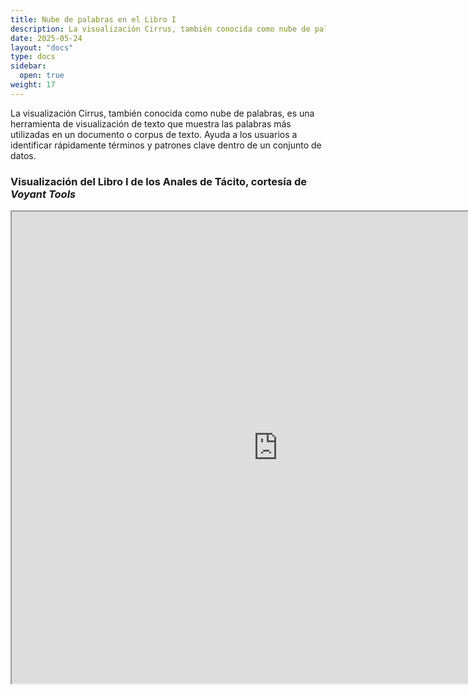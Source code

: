 ```yaml
---
title: Nube de palabras en el Libro I
description: La visualización Cirrus, también conocida como nube de palabras, es una herramienta de visualización de texto que muestra las palabras más utilizadas en un documento o corpus de texto.
date: 2025-05-24
layout: "docs"
type: docs
sidebar:
  open: true
weight: 17
---
```


La visualización Cirrus, también conocida como nube de palabras, es una herramienta de visualización de texto que muestra las palabras más utilizadas en un documento o corpus de texto. Ayuda a los usuarios a identificar rápidamente términos y patrones clave dentro de un conjunto de datos.

### Visualización del Libro I de los Anales de Tácito, cortesía de *Voyant Tools*

<!--	Exported from Voyant Tools (voyant-tools.org).
The iframe src attribute below uses a relative protocol to better function with both
http and https sites, but if you're embedding this into a local web page (file protocol)
you should add an explicit protocol (https if you're using voyant-tools.org, otherwise
it depends on this server.
Feel free to change the height and width values or other styling below: -->
<iframe style='width: 852px; height: 755px;' src='https://voyant-tools.org/tool/Cirrus/?view=Cirrus&stopList=keywords-3a0159c0d422d0b4aa839014457c3df9&visible=100&corpus=bb9562f5e4a33f8683c586eb19d1aae1'></iframe>
